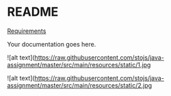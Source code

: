 README
======

[Requirements](Requirements.md)

Your documentation goes here.

![alt text](https://raw.githubusercontent.com/stojs/java-assignment/master/src/main/resources/static/1.jpg


![alt text](https://raw.githubusercontent.com/stojs/java-assignment/master/src/main/resources/static/2.jpg
